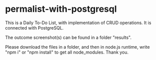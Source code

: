 # permalist-with-postgresql
This is a Daily To-Do List, with implementation of CRUD operations. It is connected with PostgreSQL.

The outcome screenshot(s) can be found in a folder "results".

Please download the files in a folder, and then in node.js runtime, write "npm i" or "npm install" to get all node_modules. Thank you.
